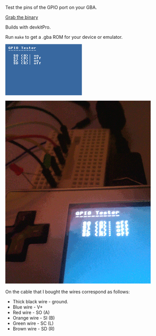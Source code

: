 Test the pins of the GPIO port on your GBA.

[Grab the binary](./bin/gba-gpio-tester.gba)

Builds with devkitPro.

Run `make` to get a .gba ROM for your device or emulator.

![sceenshot](./screenshot.png)

![animation of LEDs lighting up](./animation.gif)

On the cable that I bought the wires correspond as follows:

 * Thick black wire - ground.
 * Blue wire - V+
 * Red wire - SO (A)
 * Orange wire - SI (B)
 * Green wire - SC (L)
 * Brown wire - SD (R)

